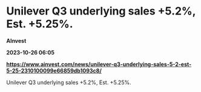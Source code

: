 # Unilever Q3 underlying sales +5.2%, Est. +5.25%.
**AInvest**

**2023-10-26 06:05**

**https://www.ainvest.com/news/unilever-q3-underlying-sales-5-2-est-5-25-2310100099e66859db1093c8/**

Unilever Q3 underlying sales +5.2%, Est. +5.25%.